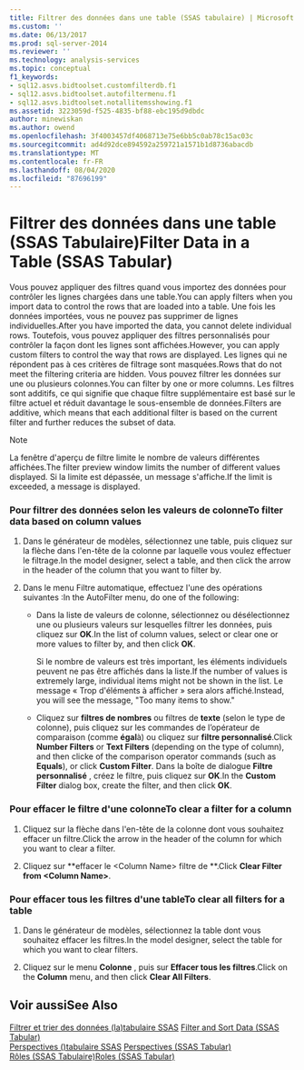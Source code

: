 ```yaml
---
title: Filtrer des données dans une table (SSAS tabulaire) | Microsoft Docs
ms.custom: ''
ms.date: 06/13/2017
ms.prod: sql-server-2014
ms.reviewer: ''
ms.technology: analysis-services
ms.topic: conceptual
f1_keywords:
- sql12.asvs.bidtoolset.customfilterdb.f1
- sql12.asvs.bidtoolset.autofiltermenu.f1
- sql12.asvs.bidtoolset.notallitemsshowing.f1
ms.assetid: 3223059d-f525-4835-bf88-ebc195d9dbdc
author: minewiskan
ms.author: owend
ms.openlocfilehash: 3f4003457df4068713e75e6bb5c0ab78c15ac03c
ms.sourcegitcommit: ad4d92dce894592a259721a1571b1d8736abacdb
ms.translationtype: MT
ms.contentlocale: fr-FR
ms.lasthandoff: 08/04/2020
ms.locfileid: "87696199"
---
```

# <a name="filter-data-in-a-table-ssas-tabular"></a><span data-ttu-id="bda7f-102">Filtrer des données dans une table (SSAS Tabulaire)</span><span class="sxs-lookup"><span data-stu-id="bda7f-102">Filter Data in a Table (SSAS Tabular)</span></span>
  <span data-ttu-id="bda7f-103">Vous pouvez appliquer des filtres quand vous importez des données pour contrôler les lignes chargées dans une table.</span><span class="sxs-lookup"><span data-stu-id="bda7f-103">You can apply filters when you import data to control the rows that are loaded into a table.</span></span> <span data-ttu-id="bda7f-104">Une fois les données importées, vous ne pouvez pas supprimer de lignes individuelles.</span><span class="sxs-lookup"><span data-stu-id="bda7f-104">After you have imported the data, you cannot delete individual rows.</span></span> <span data-ttu-id="bda7f-105">Toutefois, vous pouvez appliquer des filtres personnalisés pour contrôler la façon dont les lignes sont affichées.</span><span class="sxs-lookup"><span data-stu-id="bda7f-105">However, you can apply custom filters to control the way that rows are displayed.</span></span> <span data-ttu-id="bda7f-106">Les lignes qui ne répondent pas à ces critères de filtrage sont masquées.</span><span class="sxs-lookup"><span data-stu-id="bda7f-106">Rows that do not meet the filtering criteria are hidden.</span></span> <span data-ttu-id="bda7f-107">Vous pouvez filtrer les données sur une ou plusieurs colonnes.</span><span class="sxs-lookup"><span data-stu-id="bda7f-107">You can filter by one or more columns.</span></span> <span data-ttu-id="bda7f-108">Les filtres sont additifs, ce qui signifie que chaque filtre supplémentaire est basé sur le filtre actuel et réduit davantage le sous-ensemble de données.</span><span class="sxs-lookup"><span data-stu-id="bda7f-108">Filters are additive, which means that each additional filter is based on the current filter and further reduces the subset of data.</span></span>  
  
> [!NOTE]  
>  <span data-ttu-id="bda7f-109">La fenêtre d'aperçu de filtre limite le nombre de valeurs différentes affichées.</span><span class="sxs-lookup"><span data-stu-id="bda7f-109">The filter preview window limits the number of different values displayed.</span></span> <span data-ttu-id="bda7f-110">Si la limite est dépassée, un message s'affiche.</span><span class="sxs-lookup"><span data-stu-id="bda7f-110">If the limit is exceeded, a message is displayed.</span></span>  
  
### <a name="to-filter-data-based-on-column-values"></a><span data-ttu-id="bda7f-111">Pour filtrer des données selon les valeurs de colonne</span><span class="sxs-lookup"><span data-stu-id="bda7f-111">To filter data based on column values</span></span>  
  
1.  <span data-ttu-id="bda7f-112">Dans le générateur de modèles, sélectionnez une table, puis cliquez sur la flèche dans l'en-tête de la colonne par laquelle vous voulez effectuer le filtrage.</span><span class="sxs-lookup"><span data-stu-id="bda7f-112">In the model designer, select a table, and then click the arrow in the header of the column that you want to filter by.</span></span>  
  
2.  <span data-ttu-id="bda7f-113">Dans le menu Filtre automatique, effectuez l'une des opérations suivantes :</span><span class="sxs-lookup"><span data-stu-id="bda7f-113">In the AutoFilter menu, do one of the following:</span></span>  
  
    -   <span data-ttu-id="bda7f-114">Dans la liste de valeurs de colonne, sélectionnez ou désélectionnez une ou plusieurs valeurs sur lesquelles filtrer les données, puis cliquez sur **OK**.</span><span class="sxs-lookup"><span data-stu-id="bda7f-114">In the list of column values, select or clear one or more values to filter by, and then click **OK**.</span></span>  
  
         <span data-ttu-id="bda7f-115">Si le nombre de valeurs est très important, les éléments individuels peuvent ne pas être affichés dans la liste.</span><span class="sxs-lookup"><span data-stu-id="bda7f-115">If the number of values is extremely large, individual items might not be shown in the list.</span></span> <span data-ttu-id="bda7f-116">Le message « Trop d'éléments à afficher » sera alors affiché.</span><span class="sxs-lookup"><span data-stu-id="bda7f-116">Instead, you will see the message, "Too many items to show."</span></span>  
  
    -   <span data-ttu-id="bda7f-117">Cliquez sur **filtres de nombres** ou filtres de **texte** (selon le type de colonne), puis cliquez sur les commandes de l’opérateur de comparaison (comme **égal**à) ou cliquez sur **filtre personnalisé**.</span><span class="sxs-lookup"><span data-stu-id="bda7f-117">Click **Number Filters** or **Text Filters** (depending on the type of column), and then clicke of the comparison operator commands (such as **Equals**), or click **Custom Filter**.</span></span> <span data-ttu-id="bda7f-118">Dans la boîte de dialogue **Filtre personnalisé** , créez le filtre, puis cliquez sur **OK**.</span><span class="sxs-lookup"><span data-stu-id="bda7f-118">In the **Custom Filter** dialog box, create the filter, and then click **OK**.</span></span>  
  
### <a name="to-clear-a-filter-for-a-column"></a><span data-ttu-id="bda7f-119">Pour effacer le filtre d'une colonne</span><span class="sxs-lookup"><span data-stu-id="bda7f-119">To clear a filter for a column</span></span>  
  
1.  <span data-ttu-id="bda7f-120">Cliquez sur la flèche dans l'en-tête de la colonne dont vous souhaitez effacer un filtre.</span><span class="sxs-lookup"><span data-stu-id="bda7f-120">Click the arrow in the header of the column for which you want to clear a filter.</span></span>  
  
2.  <span data-ttu-id="bda7f-121">Cliquez sur \*\*effacer le \<Column Name> filtre de \*\*.</span><span class="sxs-lookup"><span data-stu-id="bda7f-121">Click **Clear Filter from \<Column Name>**.</span></span>  
  
### <a name="to-clear-all-filters-for-a-table"></a><span data-ttu-id="bda7f-122">Pour effacer tous les filtres d'une table</span><span class="sxs-lookup"><span data-stu-id="bda7f-122">To clear all filters for a table</span></span>  
  
1.  <span data-ttu-id="bda7f-123">Dans le générateur de modèles, sélectionnez la table dont vous souhaitez effacer les filtres.</span><span class="sxs-lookup"><span data-stu-id="bda7f-123">In the model designer, select the table for which you want to clear filters.</span></span>  
  
2.  <span data-ttu-id="bda7f-124">Cliquez sur le menu **Colonne** , puis sur **Effacer tous les filtres**.</span><span class="sxs-lookup"><span data-stu-id="bda7f-124">Click on the **Column** menu, and then click **Clear All Filters**.</span></span>  
  
## <a name="see-also"></a><span data-ttu-id="bda7f-125">Voir aussi</span><span class="sxs-lookup"><span data-stu-id="bda7f-125">See Also</span></span>  
 <span data-ttu-id="bda7f-126">[Filtrer et trier des données &#40;la&#41;tabulaire SSAS](../filter-and-sort-data-ssas-tabular.md) </span><span class="sxs-lookup"><span data-stu-id="bda7f-126">[Filter and Sort Data &#40;SSAS Tabular&#41;](../filter-and-sort-data-ssas-tabular.md) </span></span>  
 <span data-ttu-id="bda7f-127">[Perspectives &#40;&#41;tabulaire SSAS](perspectives-ssas-tabular.md) </span><span class="sxs-lookup"><span data-stu-id="bda7f-127">[Perspectives &#40;SSAS Tabular&#41;](perspectives-ssas-tabular.md) </span></span>  
 [<span data-ttu-id="bda7f-128">Rôles &#40;SSAS Tabulaire&#41;</span><span class="sxs-lookup"><span data-stu-id="bda7f-128">Roles &#40;SSAS Tabular&#41;</span></span>](roles-ssas-tabular.md)  
  
  
